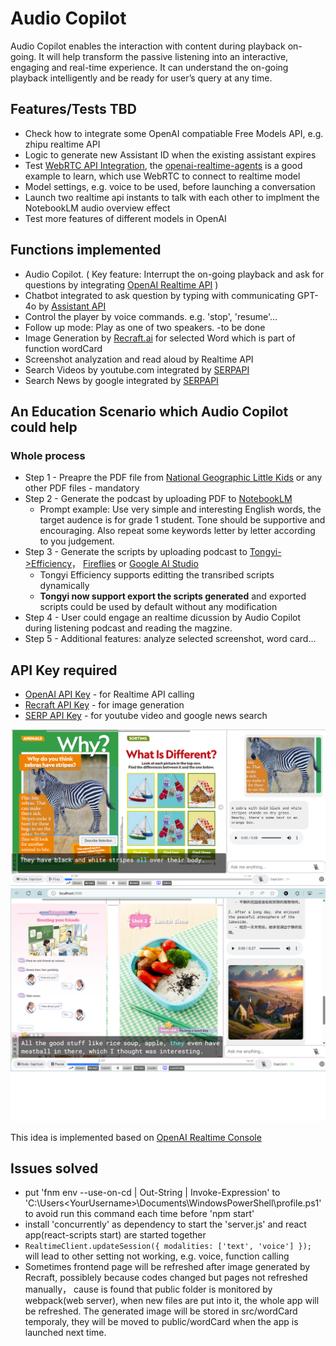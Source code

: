 # Audio Copilot
Audio Copilot enables the interaction with content during playback on-going. It will help transform the passive listening into an interactive, engaging and real-time experience. It can understand the on-going playback intelligently and be ready for user’s query at any time. 

## Features/Tests TBD
- Check how to integrate some OpenAI compatiable Free Models API, e.g. zhipu realtime API
- Logic to generate new Assistant ID when the existing assistant expires
- Test [WebRTC API Integration](https://platform.openai.com/docs/guides/realtime-webrtc), the [openai-realtime-agents](https://github.com/openai/openai-realtime-agents) is a good example to learn, which use WebRTC to connect to realtime model
- Model settings, e.g. voice to be used, before launching a conversation
- Launch two realtime api instants to talk with each other to implment the NotebookLM audio overview effect
- Test more features of different models in OpenAI

## Functions implemented
- Audio Copilot. ( Key feature: Interrupt the on-going playback and ask for questions by integrating [OpenAI Realtime API](https://openai.com/index/introducing-the-realtime-api/) )
- Chatbot integrated to ask question by typing with communicating GPT-4o by [Assistant API](https://platform.openai.com/docs/assistants/overview)
- Control the player by voice commands. e.g. 'stop', 'resume'...
- Follow up mode: Play as one of two speakers. -to be done
- Image Generation by [Recraft.ai](https://www.recraft.ai) for selected Word which is part of function wordCard
- Screenshot analyzation and read aloud by Realtime API
- Search Videos by youtube.com integrated by [SERPAPI](https://serpapi.com/search-api)
- Search News by google integrated by [SERPAPI](https://serpapi.com/search-api)

## An Education Scenario which Audio Copilot could help 
### Whole process
- Step 1 - Preapre the PDF file from [National Geographic Little Kids](https://magazinelib.com/?s=national+geographic+little+kids) or any other PDF files - mandatory
- Step 2 - Generate the podcast by uploading PDF to [NotebookLM](https://notebooklm.google.com/)
    - Prompt example: Use very simple and interesting English words, the target audence is for grade 1 student. Tone should be supportive and encouraging. Also repeat some keywords letter by letter according to you judgement.
- Step 3 - Generate the scripts by uploading podcast to [Tongyi->Efficiency](https://tongyi.aliyun.com/efficiency)， [Fireflies](https://app.fireflies.ai/) or [Google AI Studio](https://aistudio.google.com/prompts/new_chat)
    - Tongyi Efficiency supports editting the transribed scripts dynamically
    - **Tongyi now support export the scripts generated** and exported scripts could be used by default without any modification
- Step 4 - User could engage an realtime dicussion by Audio Copilot during listening podcast and reading the magzine.
- Step 5 - Additional features: analyze selected screenshot, word card...

## API Key required
- [OpenAI API Key](https://platform.openai.com/api-keys) - for Realtime API calling
- [Recraft API Key](https://www.recraft.ai/profile/api) - for image generation
- [SERP API Key](https://serpapi.com/manage-api-key) - for youtube video and google news search

<img src="/readme/audio-copilot.png" width="800" />
<img src="/readme/audio-copilot-2.png" width="800" />

This idea is implemented based on [OpenAI Realtime Console](https://github.com/openai/openai-realtime-console)<br>
## Issues solved
- put 'fnm env --use-on-cd | Out-String | Invoke-Expression' to 'C:\Users\<YourUsername>\Documents\WindowsPowerShell\profile.ps1' to avoid run this command each time before 'npm start'
- install 'concurrently' as dependency to start the 'server.js' and react app(react-scripts start) are started together
- `RealtimeClient.updateSession({ modalities: ['text', 'voice'] });` will lead to other setting not working, e.g. voice, function calling
- Sometimes frontend page will be refreshed after image generated by Recraft, possiblely because codes changed but pages not refreshed manually， cause is found that public folder is monitored by webpack(web server), when new files are put into it, the whole app will be refreshed. The generated image will be stored in src/wordCard temporaly, they will be moved to public/wordCard when the app is launched next time.